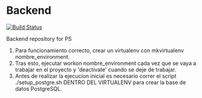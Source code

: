 # Backend
[![Build Status](https://travis-ci.com/unizar-30226-2019-08/Backend.svg?branch=master)](https://travis-ci.com/unizar-30226-2019-08/Backend)

Backend repository for PS

1. Para funcionamiento correcto, crear un virtualenv con mkvirtualenv nombre_environment.
2. Tras esto, ejecutar workon nombre_environment cada vez que se vaya a trabajar en el proyecto y 'deactivate' cuando se deje de trabajar.
3. Antes de realizar la ejecucion inicial es necesario correr el script ./setup_postgre.sh DENTRO DEL VIRTUALENV para crear la base de datos PostgreSQL.
